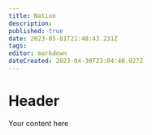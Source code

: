 ```yaml
---
title: Nation
description: 
published: true
date: 2023-05-01T21:48:43.231Z
tags: 
editor: markdown
dateCreated: 2023-04-30T23:04:40.027Z
---
```


# Header
Your content here